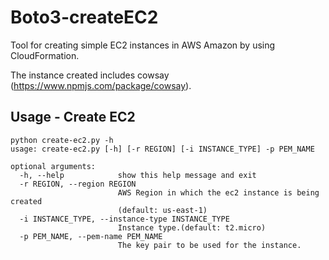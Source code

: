 # Boto3-createEC2

Tool for creating simple EC2 instances in AWS Amazon by using CloudFormation.   

The instance created includes cowsay (https://www.npmjs.com/package/cowsay).

## Usage - Create EC2


```
python create-ec2.py -h
usage: create-ec2.py [-h] [-r REGION] [-i INSTANCE_TYPE] -p PEM_NAME

optional arguments:
  -h, --help            show this help message and exit
  -r REGION, --region REGION
                        AWS Region in which the ec2 instance is being created
                        (default: us-east-1)
  -i INSTANCE_TYPE, --instance-type INSTANCE_TYPE
                        Instance type.(default: t2.micro)
  -p PEM_NAME, --pem-name PEM_NAME
                        The key pair to be used for the instance.

```


